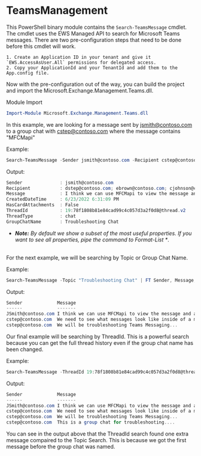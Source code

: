 # TeamsManagement
This PowerShell binary module contains the `Search-TeamsMessage` cmdlet. The cmdlet uses the EWS Managed API to search for Microsoft Teams messages. There are two pre-configuration steps that need to be done before this cmdlet will work.  

    1. Create an Application ID in your tenant and give it `EWS.AccessAsUser.All` permissions for delegated access. 
    2. Copy your ApplicationId and your TenantId and add them to the App.config file.  

Now with the pre-configuration out of the way, you can build the project and import the Microsoft.Exchange.Management.Teams.dll.  

Module Import
```powershell
Import-Module Microsoft.Exchange.Management.Teams.dll
```

In this example, we are looking for a message sent by jsmith@contoso.com to a group chat with cstep@contoso.com where the message contains "MFCMapi"  

Example:
```powershell
Search-TeamsMessage -Sender jsmith@contoso.com -Recipient cstep@contoso.com -MessageContains "MFCMapi"
```

Output:
```powershell
Sender              : jsmith@contoso.com
Recipient           : dstep@contoso.com; ebrown@contoso.com; cjohnson@contoso.com; rmoore@contoso.com; cstep@contoso.com
Message             : I think we can use MFCMapi to view the message and associated properties
CreatedDateTime     : 6/23/2022 6:31:09 PM
HasCardAttachments  : False
ThreadId            : 19:78f1808b81e84cad99c4c057d3a2f0d8@thread.v2
ThreadType          : chat
GroupChatName       : Troubleshooting Chat
```
* _**Note:**  By default we show a subset of the most useful properties. If you want to see all properties, pipe the command to Format-List *_.  

<br />
For the next example, we will be searching by Topic or Group Chat Name.  

Example:
```powershell
Search-TeamsMessage -Topic "Troubleshooting Chat" | FT Sender, Message, CreatedDateTime
```
Output:
```powershell
Sender             Message                                                                   CreatedDateTime
------             -------                                                                   ---------------
JSmith@contoso.com I think we can use MFCMapi to view the message and associated properti... 6/23/2022 6:31:09 PM
cstep@contoso.com  We need to see what messages look like inside of a mailbox....            6/23/2022 5:14:55 PM
cstep@contoso.com  We will be troubleshooting Teams Messaging...                             6/23/2022 5:14:39 PM


```

Our final example will be searching by ThreadId. This is a powerful search because you can get the full thread history even if the group chat name has been changed.  

Example:
```powershell
Search-TeamsMessage -ThreadId 19:78f1808b81e84cad99c4c057d3a2f0d8@thread.v2 | FT Sender, Message, CreatedDateTime
```
Output:
```powershell
Sender             Message                                                                   CreatedDateTime
------             -------                                                                   ---------------
JSmith@contoso.com I think we can use MFCMapi to view the message and associated properti... 6/23/2022 6:31:09 PM
cstep@contoso.com  We need to see what messages look like inside of a mailbox....            6/23/2022 5:14:55 PM
cstep@contoso.com  We will be troubleshooting Teams Messaging...                             6/23/2022 5:14:39 PM
cstep@contoso.com  This is a group chat for troubleshooting....                              6/23/2022 5:13:42 PM


```
You can see in the output above that the ThreadId search found one extra message compaired to the Topic Search. This is because we got the first message before the group chat was named.
